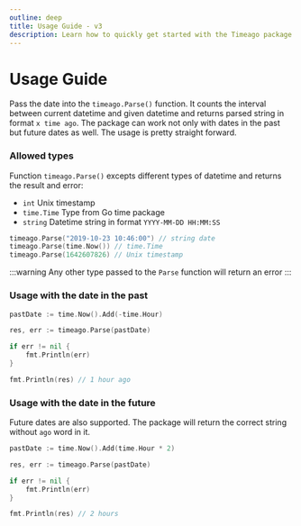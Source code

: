 ```yaml
---
outline: deep
title: Usage Guide - v3
description: Learn how to quickly get started with the Timeago package
---
```


# Usage Guide
Pass the date into the `timeago.Parse()` function. It counts the interval between current datetime and given datetime and returns parsed string in format `x time ago`. The package can work not only with dates in the past but future dates as well. The usage is pretty straight forward.

### Allowed types
Function `timeago.Parse()` excepts different types of datetime and returns the result and error:

- `int` Unix timestamp
- `time.Time` Type from Go time package
- `string` Datetime string in format `YYYY-MM-DD HH:MM:SS`

```go
timeago.Parse("2019-10-23 10:46:00") // string date
timeago.Parse(time.Now()) // time.Time
timeago.Parse(1642607826) // Unix timestamp
```

:::warning
Any other type passed to the `Parse` function will return an error
:::

### Usage with the date in the past
```go
pastDate := time.Now().Add(-time.Hour)

res, err := timeago.Parse(pastDate)

if err != nil {
    fmt.Println(err)
}

fmt.Println(res) // 1 hour ago
```

### Usage with the date in the future
Future dates are also supported. The package will return the correct string without `ago` word in it.

```go
pastDate := time.Now().Add(time.Hour * 2)

res, err := timeago.Parse(pastDate)

if err != nil {
    fmt.Println(err)
}

fmt.Println(res) // 2 hours
```